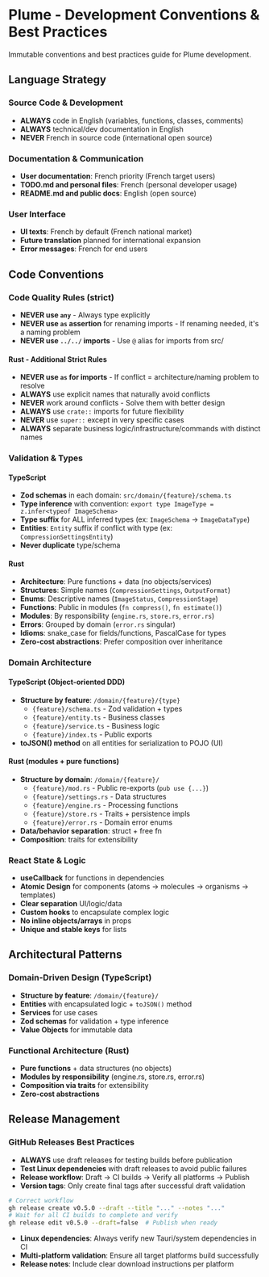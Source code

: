 # Plume - Development Conventions & Best Practices

Immutable conventions and best practices guide for Plume development.

## Language Strategy

### Source Code & Development

- **ALWAYS** code in English (variables, functions, classes, comments)
- **ALWAYS** technical/dev documentation in English
- **NEVER** French in source code (international open source)

### Documentation & Communication

- **User documentation**: French priority (French target users)
- **TODO.md and personal files**: French (personal developer usage)
- **README.md and public docs**: English (open source)

### User Interface

- **UI texts**: French by default (French national market)
- **Future translation** planned for international expansion
- **Error messages**: French for end users

## Code Conventions

### Code Quality Rules (strict)

- **NEVER use `any`** - Always type explicitly
- **NEVER use `as` assertion** for renaming imports - If renaming needed, it's a naming problem
- **NEVER use `../../` imports** - Use `@` alias for imports from src/

#### Rust - Additional Strict Rules

- **NEVER use `as` for imports** - If conflict = architecture/naming problem to resolve
- **ALWAYS** use explicit names that naturally avoid conflicts
- **NEVER** work around conflicts - Solve them with better design
- **ALWAYS** use `crate::` imports for future flexibility
- **NEVER** use `super::` except in very specific cases
- **ALWAYS** separate business logic/infrastructure/commands with distinct names

### Validation & Types

#### TypeScript

- **Zod schemas** in each domain: `src/domain/{feature}/schema.ts`
- **Type inference** with convention: `export type ImageType = z.infer<typeof ImageSchema>`
- **Type suffix** for ALL inferred types (ex: `ImageSchema` → `ImageDataType`)
- **Entities**: `Entity` suffix if conflict with type (ex: `CompressionSettingsEntity`)
- **Never duplicate** type/schema

#### Rust

- **Architecture**: Pure functions + data (no objects/services)
- **Structures**: Simple names (`CompressionSettings`, `OutputFormat`)
- **Enums**: Descriptive names (`ImageStatus`, `CompressionStage`)
- **Functions**: Public in modules (`fn compress()`, `fn estimate()`)
- **Modules**: By responsibility (`engine.rs`, `store.rs`, `error.rs`)
- **Errors**: Grouped by domain (`error.rs` singular)
- **Idioms**: snake_case for fields/functions, PascalCase for types
- **Zero-cost abstractions**: Prefer composition over inheritance

### Domain Architecture

#### TypeScript (Object-oriented DDD)

- **Structure by feature**: `/domain/{feature}/{type}`
  - `{feature}/schema.ts` - Zod validation + types
  - `{feature}/entity.ts` - Business classes
  - `{feature}/service.ts` - Business logic
  - `{feature}/index.ts` - Public exports
- **toJSON() method** on all entities for serialization to POJO (UI)

#### Rust (modules + pure functions)

- **Structure by domain**: `/domain/{feature}/`
  - `{feature}/mod.rs` - Public re-exports (`pub use {...}`)
  - `{feature}/settings.rs` - Data structures
  - `{feature}/engine.rs` - Processing functions
  - `{feature}/store.rs` - Traits + persistence impls
  - `{feature}/error.rs` - Domain error enums
- **Data/behavior separation**: struct + free fn
- **Composition**: traits for extensibility

### React State & Logic

- **useCallback** for functions in dependencies
- **Atomic Design** for components (atoms → molecules → organisms → templates)
- **Clear separation** UI/logic/data
- **Custom hooks** to encapsulate complex logic
- **No inline objects/arrays** in props
- **Unique and stable keys** for lists

## Architectural Patterns

### Domain-Driven Design (TypeScript)

- **Structure by feature**: `/domain/{feature}/`
- **Entities** with encapsulated logic + `toJSON()` method
- **Services** for use cases
- **Zod schemas** for validation + type inference
- **Value Objects** for immutable data

### Functional Architecture (Rust)

- **Pure functions** + data structures (no objects)
- **Modules by responsibility** (engine.rs, store.rs, error.rs)
- **Composition via traits** for extensibility
- **Zero-cost abstractions**

## Release Management

### GitHub Releases Best Practices

- **ALWAYS** use draft releases for testing builds before publication
- **Test Linux dependencies** with draft releases to avoid public failures
- **Release workflow**: Draft → CI builds → Verify all platforms → Publish
- **Version tags**: Only create final tags after successful draft validation

```bash
# Correct workflow
gh release create v0.5.0 --draft --title "..." --notes "..."
# Wait for all CI builds to complete and verify
gh release edit v0.5.0 --draft=false  # Publish when ready
```

- **Linux dependencies**: Always verify new Tauri/system dependencies in CI
- **Multi-platform validation**: Ensure all target platforms build successfully
- **Release notes**: Include clear download instructions per platform
